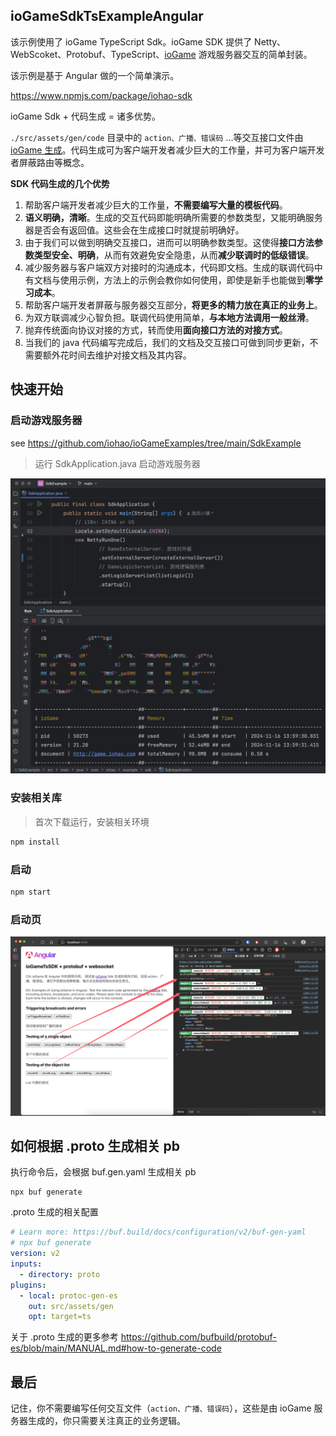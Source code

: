## ioGameSdkTsExampleAngular

该示例使用了 ioGame TypeScript Sdk。ioGame SDK 提供了 Netty、WebScoket、Protobuf、TypeScript、[ioGame](https://www.yuque.com/iohao/game) 游戏服务器交互的简单封装。



该示例是基于 Angular 做的一个简单演示。



https://www.npmjs.com/package/iohao-sdk



ioGame Sdk + 代码生成 = 诸多优势。



`./src/assets/gen/code` 目录中的 `action、广播、错误码` ...等交互接口文件由  [ioGame 生成](https://www.yuque.com/iohao/game/irth38)。代码生成可为客户端开发者减少巨大的工作量，并可为客户端开发者屏蔽路由等概念。



**SDK 代码生成的几个优势**

1. 帮助客户端开发者减少巨大的工作量，**不需要编写大量的模板代码**。
2. **语义明确，清晰**。生成的交互代码即能明确所需要的参数类型，又能明确服务器是否会有返回值。这些会在生成接口时就提前明确好。
3. 由于我们可以做到明确交互接口，进而可以明确参数类型。这使得**接口方法参数类型安全、明确**，从而有效避免安全隐患，从而**减少联调时的低级错误**。
4. 减少服务器与客户端双方对接时的沟通成本，代码即文档。生成的联调代码中有文档与使用示例，方法上的示例会教你如何使用，即使是新手也能做到**零学习成本**。
5. 帮助客户端开发者屏蔽与服务器交互部分，**将更多的精力放在真正的业务上**。
6. 为双方联调减少心智负担。联调代码使用简单，**与本地方法调用一般丝滑**。
7. 抛弃传统面向协议对接的方式，转而使用**面向接口方法的对接方式**。
8. 当我们的 java 代码编写完成后，我们的文档及交互接口可做到同步更新，不需要额外花时间去维护对接文档及其内容。



## 快速开始

### 启动游戏服务器

see https://github.com/iohao/ioGameExamples/tree/main/SdkExample

> 运行 SdkApplication.java 启动游戏服务器

![](./doc/server.png)

### 安装相关库

> 首次下载运行，安装相关环境

```sh
npm install
```



### 启动

```sh
npm start
```



### 启动页

![](./doc/home.png)



## 如何根据 .proto 生成相关 pb

执行命令后，会根据 buf.gen.yaml 生成相关 pb

```shell
npx buf generate
```



.proto 生成的相关配置

```yaml
# Learn more: https://buf.build/docs/configuration/v2/buf-gen-yaml
# npx buf generate
version: v2
inputs:
  - directory: proto
plugins:
  - local: protoc-gen-es
    out: src/assets/gen
    opt: target=ts
```



关于 .proto 生成的更多参考 https://github.com/bufbuild/protobuf-es/blob/main/MANUAL.md#how-to-generate-code



## 最后

记住，你不需要编写任何交互文件（`action、广播、错误码`），这些是由 ioGame 服务器生成的，你只需要关注真正的业务逻辑。



